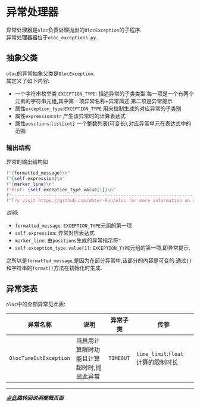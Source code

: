 # 异常处理器  

异常处理器是`oloc`负责处理抛出的`OlocException`的子程序.    
异常处理器器位于`oloc_exceptions.py`.  

## 抽象父类  

`oloc`的异常抽象父类是`OlocException`.  
其定义了如下内容:  
- 一个字符串枚举类 `EXCEPTION_TYPE`: 描述异常的子类类型.每一项是一个有两个元素的字符串元组,其中第一项异常名称+异常简述,第二项是异常提示  
- 属性`exception_type`:`EXCEPTION_TYPE` 用来控制生成的对应异常的子类别  
- 属性`expression`:`str` 产生该异常时的计算表达式  
- 属性`positions`:`list[int]` 一个整数列表(可变长),对应异常单元在表达式中的范围  

### 输出结构  

异常的输出结构如  
```python
f"{formatted_message}\n"
f"{self.expression}\n"
f"{marker_line}\n"
f"Hint: {self.exception_type.value[1]}\n"
f"--------------------------------------------------------------------------------------------\n"
f"Try visit https://github.com/Water-Run/oloc for more information on oloc related tutorials :)"
```
*说明*:  
- `formatted_message`: `EXCEPTION_TYPE`元组的第一项  
- `self.expression`: 异常对应表达式  
- `marker_line`: 由`positions`生成的异常指示符`^`  
- `self.exception_type.value[1]`: `EXCEPTION_TYPE`元组的第一项,即异常提示.  

之所以是`formatted_message`,是因为在部分异常中,该部分的内容是可变的.通过`{}`和字符串的`format()`方法在初始化时生成.  

## 异常类表   

`oloc`中的全部异常见此表:  

|异常名称| 说明                    |异常子类 | 传参                           |
|---|-----------------------|---|------------------------------|  
|`OlocTimeOutException`| 当启用计算限时功能且计算超时时,抛出此异常 |`TIMEOUT`| `time_limit`:`float` 计算的限制时长 |

---
***[点此](../项目说明梗概.md)跳转回说明梗概页面***  